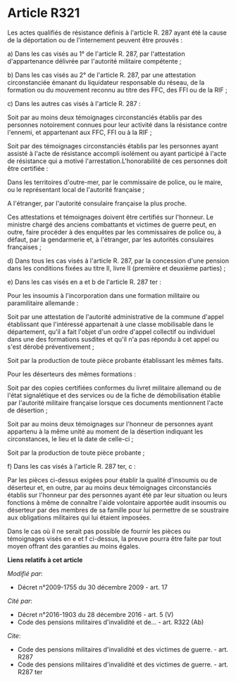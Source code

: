 # Article R321

Les actes qualifiés de résistance définis à l'article R. 287 ayant été la cause de la déportation ou de l'internement peuvent
être prouvés : 

a) Dans les cas visés au 1° de l'article R. 287, par l'attestation d'appartenance délivrée par l'autorité militaire
compétente ; 

b) Dans les cas visés au 2° de l'article R. 287, par une attestation circonstanciée émanant du liquidateur responsable du
réseau, de la formation ou du mouvement reconnu au titre des FFC, des FFI ou de la RIF ; 

c) Dans les autres cas visés à l'article R. 287 : 

Soit par au moins deux témoignages circonstanciés établis par des personnes notoirement connues pour leur activité dans la
résistance contre l'ennemi, et appartenant aux FFC, FFI ou à la RIF ; 

Soit par des témoignages circonstanciés établis par les personnes ayant assisté à l'acte de résistance accompli isolément ou
ayant participé à l'acte de résistance qui a motivé l'arrestation.L'honorabilité de ces personnes doit être certifiée : 

Dans les territoires d'outre-mer, par le commissaire de police, ou le maire, ou le représentant local de l'autorité
française ; 

A l'étranger, par l'autorité consulaire française la plus proche. 

Ces attestations et témoignages doivent être certifiés sur l'honneur. Le       ministre chargé des anciens combattants et
victimes de guerre peut, en outre, faire procéder à des enquêtes par les commissaires de police ou, à défaut, par la
gendarmerie et, à l'étranger, par les autorités consulaires françaises ; 

d) Dans tous les cas visés à l'article R. 287, par la concession d'une pension dans les conditions fixées au titre II, livre
II (première et deuxième parties) ; 

e) Dans les cas visés en a et b de l'article R. 287 ter : 

Pour les insoumis à l'incorporation dans une formation militaire ou paramilitaire allemande : 

Soit par une attestation de l'autorité administrative de la commune d'appel établissant que l'intéressé appartenait à une
classe mobilisable dans le département, qu'il a fait l'objet d'un ordre d'appel collectif ou individuel dans une des
formations susdites et qu'il n'a pas répondu à cet appel ou s'est dérobé préventivement ; 

Soit par la production de toute pièce probante établissant les mêmes faits. 

Pour les déserteurs des mêmes formations : 

Soit par des copies certifiées conformes du livret militaire allemand ou de l'état signalétique et des services ou de la
fiche de démobilisation établie par l'autorité militaire française lorsque ces documents mentionnent l'acte de désertion ; 

Soit par au moins deux témoignages sur l'honneur de personnes ayant appartenu à la même unité au moment de la désertion
indiquant les circonstances, le lieu et la date de celle-ci ; 

Soit par la production de toute pièce probante ; 

f) Dans les cas visés à l'article R. 287 ter, c : 

Par les pièces ci-dessus exigées pour établir la qualité d'insoumis ou de déserteur et, en outre, par au moins deux
témoignages circonstanciés établis sur l'honneur par des personnes ayant été par leur situation ou leurs fonctions à même de
connaître l'aide volontaire apportée audit insoumis ou déserteur par des membres de sa famille pour lui permettre de se
soustraire aux obligations militaires qui lui étaient imposées. 

Dans le cas où il ne serait pas possible de fournir les pièces ou témoignages visés en e et f ci-dessus, la preuve pourra
être faite par tout moyen offrant des garanties au moins égales.

**Liens relatifs à cet article**

_Modifié par_:

  - Décret n°2009-1755 du 30 décembre 2009 - art. 17

_Cité par_:

  - Décret n°2016-1903 du 28 décembre 2016 - art. 5 (V)
  - Code des pensions militaires d'invalidité et de... - art. R322 (Ab)

_Cite_:

  - Code des pensions militaires d'invalidité et des victimes de guerre. - art. R287
  - Code des pensions militaires d'invalidité et des victimes de guerre. - art. R287 ter
